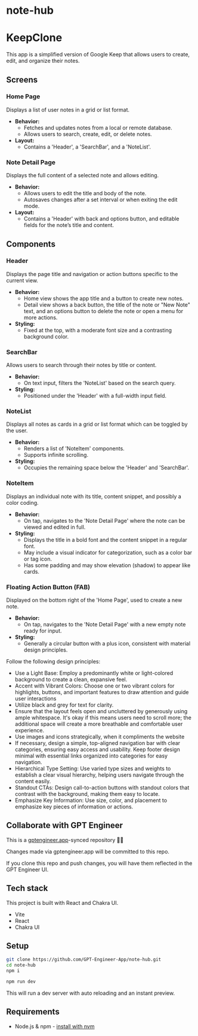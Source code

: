 # note-hub

# KeepClone

This app is a simplified version of Google Keep that allows users to create, edit, and organize their notes.

## Screens

### Home Page
Displays a list of user notes in a grid or list format.

- **Behavior:** 
  - Fetches and updates notes from a local or remote database.
  - Allows users to search, create, edit, or delete notes.
- **Layout:** 
  - Contains a 'Header', a 'SearchBar', and a 'NoteList'.

### Note Detail Page
Displays the full content of a selected note and allows editing.

- **Behavior:** 
  - Allows users to edit the title and body of the note.
  - Autosaves changes after a set interval or when exiting the edit mode.
- **Layout:** 
  - Contains a 'Header' with back and options button, and editable fields for the note’s title and content.

## Components

### Header
Displays the page title and navigation or action buttons specific to the current view.

- **Behavior:**
  - Home view shows the app title and a button to create new notes.
  - Detail view shows a back button, the title of the note or "New Note" text, and an options button to delete the note or open a menu for more actions.
- **Styling:** 
  - Fixed at the top, with a moderate font size and a contrasting background color.

### SearchBar
Allows users to search through their notes by title or content.

- **Behavior:** 
  - On text input, filters the 'NoteList' based on the search query.
- **Styling:** 
  - Positioned under the 'Header' with a full-width input field.

### NoteList
Displays all notes as cards in a grid or list format which can be toggled by the user.

- **Behavior:**
  - Renders a list of 'NoteItem' components.
  - Supports infinite scrolling.
- **Styling:** 
  - Occupies the remaining space below the 'Header' and 'SearchBar'.

### NoteItem
Displays an individual note with its title, content snippet, and possibly a color coding.

- **Behavior:** 
  - On tap, navigates to the 'Note Detail Page' where the note can be viewed and edited in full.
- **Styling:** 
  - Displays the title in a bold font and the content snippet in a regular font.
  - May include a visual indicator for categorization, such as a color bar or tag icon.
  - Has some padding and may show elevation (shadow) to appear like cards.

### Floating Action Button (FAB)
Displayed on the bottom right of the 'Home Page', used to create a new note.

- **Behavior:** 
  - On tap, navigates to the 'Note Detail Page' with a new empty note ready for input.
- **Styling:** 
  - Generally a circular button with a plus icon, consistent with material design principles.

Follow the following design principles:
- Use a Light Base: Employ a predominantly white or light-colored background to create a clean, expansive feel.
- Accent with Vibrant Colors: Choose one or two vibrant colors for highlights, buttons, and important features to draw attention and guide user interactions
- Utilize black and grey for text for clarity.
- Ensure that the layout feels open and uncluttered by generously using ample whitespace. It's okay if this means users need to scroll more; the additional space will create a more breathable and comfortable user experience. 
- Use images and icons strategically, when it compliments the website
- If necessary, design a simple, top-aligned navigation bar with clear categories, ensuring easy access and usability. Keep footer design minimal with essential links organized into categories for easy navigation.
- Hierarchical Type Setting: Use varied type sizes and weights to establish a clear visual hierarchy, helping users navigate through the content easily.
- Standout CTAs: Design call-to-action buttons with standout colors that contrast with the background, making them easy to locate.
- Emphasize Key Information: Use size, color, and placement to emphasize key pieces of information or actions.


## Collaborate with GPT Engineer

This is a [gptengineer.app](https://gptengineer.app)-synced repository 🌟🤖

Changes made via gptengineer.app will be committed to this repo.

If you clone this repo and push changes, you will have them reflected in the GPT Engineer UI.

## Tech stack

This project is built with React and Chakra UI.

- Vite
- React
- Chakra UI

## Setup

```sh
git clone https://github.com/GPT-Engineer-App/note-hub.git
cd note-hub
npm i
```

```sh
npm run dev
```

This will run a dev server with auto reloading and an instant preview.

## Requirements

- Node.js & npm - [install with nvm](https://github.com/nvm-sh/nvm#installing-and-updating)
